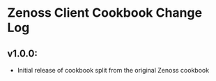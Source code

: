 # Zenoss Client Cookbook Change Log

## v1.0.0:
  * Initial release of cookbook split from the original Zenoss cookbook